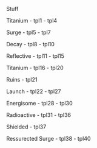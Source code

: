 Stuff

Titanium - tpl1 - tpl4

Surge - tpl5 - tpl7

Decay - tpl8 - tpl10

Reflective - tpl11 - tpl15

Titanium - tpl16 - tpl20

Ruins - tpl21

Launch - tpl22 - tpl27

Energisome - tpl28 - tpl30

Radioactive - tpl31 - tpl36

Shielded - tpl37

Ressurected Surge - tpl38 - tpl40
